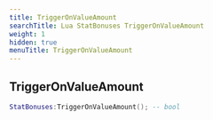 ```yaml
---
title: TriggerOnValueAmount
searchTitle: Lua StatBonuses TriggerOnValueAmount
weight: 1
hidden: true
menuTitle: TriggerOnValueAmount
---
```

## TriggerOnValueAmount
```lua
StatBonuses:TriggerOnValueAmount(); -- bool
```